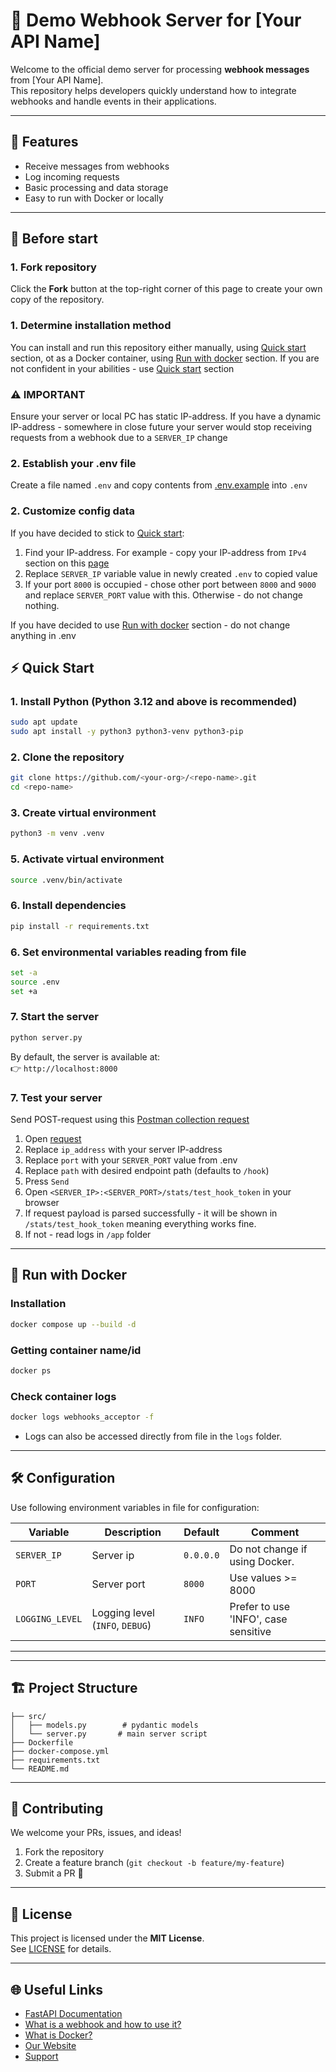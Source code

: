 # 🚀 Demo Webhook Server for [Your API Name]

Welcome to the official demo server for processing **webhook messages** from [Your API Name].  
This repository helps developers quickly understand how to integrate webhooks and handle events in their applications.

---

## 📖 Features

- Receive messages from webhooks  
- Log incoming requests  
- Basic processing and data storage  
- Easy to run with Docker or locally  

---

## 🔖 Before start

### 1. Fork repository
Click the **Fork** button at the top-right corner of this page to create your own copy of the repository.

### 1. Determine installation method
You can install and run this repository either manually, using [Quick start](#-quick-start) section, ot as a Docker container, using [Run with docker](#-run-with-docker) section.
If you are not confident in your abilities - use [Quick start](#-quick-start) section

### ⚠️ IMPORTANT
Ensure your server or local PC has static IP-address. If you have a dynamic IP-address - somewhere in close future your server would stop receiving requests from a webhook due to a `SERVER_IP` change

### 2. Establish your .env file
Create a file named `.env` and copy contents from [.env.example](.env.example) into `.env`

### 2. Customize config data
If you have decided to stick to [Quick start](#-quick-start):
1. Find your IP-address. For example - copy your IP-address from `IPv4` section on this [page](https://whatismyipaddress.com/)
2. Replace `SERVER_IP` variable value in newly created `.env` to copied value
3. If your port `8000` is occupied - chose other port between `8000` and `9000` and replace `SERVER_PORT` value with this. Otherwise - do not change nothing.

If you have decided to use [Run with docker](#-run-with-docker) section - do not change anything in .env

## ⚡ Quick Start

### 1. Install Python (Python 3.12 and above is recommended)
```bash
sudo apt update
sudo apt install -y python3 python3-venv python3-pip
```

### 2. Clone the repository
```bash
git clone https://github.com/<your-org>/<repo-name>.git
cd <repo-name>
```

### 3. Create virtual environment
```bash
python3 -m venv .venv
```

### 5. Activate virtual environment
```bash
source .venv/bin/activate
```

### 6. Install dependencies
```bash
pip install -r requirements.txt
```

### 6. Set environmental variables reading from file
```bash
set -a
source .env
set +a
```

### 7. Start the server
```bash
python server.py
```

By default, the server is available at:  
👉 `http://localhost:8000`

### 7. Test your server
Send POST-request using this [Postman collection request](https://www.postman.com/arbscanner/workspace/arbscanner-b2b-api/request/23775304-894ae89e-a7f4-42c6-a3d1-144f5eadee68?action=share&source=copy-link&creator=23775304)
1. Open [request](https://www.postman.com/arbscanner/workspace/arbscanner-b2b-api/request/23775304-894ae89e-a7f4-42c6-a3d1-144f5eadee68?action=share&source=copy-link&creator=23775304)
2. Replace `ip_address` with your server IP-address
3. Replace `port` with your `SERVER_PORT` value from .env 
4. Replace `path` with desired endpoint path (defaults to `/hook`)
5. Press `Send`
6. Open `<SERVER_IP>:<SERVER_PORT>/stats/test_hook_token` in your browser
7. If request payload is parsed successfully - it will be shown in `/stats/test_hook_token` meaning everything works fine.
8. If not - read logs in `/app` folder
---

## 🐳 Run with Docker
### Installation
```bash
docker compose up --build -d
```
### Getting container name/id
```bash
docker ps
```
### Check container logs
```bash
docker logs webhooks_acceptor -f
```
- Logs can also be accessed directly from file in the `logs` folder. 
---

## 🛠 Configuration

Use following environment variables in [](.env.example) file for configuration:

| Variable       | Description                     | Default | Comment                        |
|----------------|---------------------------------|---------|--------------------------------|
| `SERVER_IP`     | Server ip                       | `0.0.0.0` | Do not change if using Docker. |
| `PORT`         | Server port                     | `8000`  | Use values >= 8000             |
| `LOGGING_LEVEL` | Logging level (`INFO`, `DEBUG`) | `INFO`  | Prefer to use 'INFO', case sensitive |

---

---

## 🏗 Project Structure
```
├── src/
│   ├── models.py        # pydantic models
│   └── server.py       # main server script
├── Dockerfile
├── docker-compose.yml
├── requirements.txt
└── README.md
```

---

## 🤝 Contributing
We welcome your PRs, issues, and ideas!  

1. Fork the repository  
2. Create a feature branch (`git checkout -b feature/my-feature`)  
3. Submit a PR 🚀  

---

## 📜 License
This project is licensed under the **MIT License**.  
See [LICENSE](./LICENSE) for details.

---

## 🌐 Useful Links
- [FastAPI Documentation](https://fastapi.tiangolo.com/)
- [What is a webhook and how to use it?](https://www.geeksforgeeks.org/blogs/what-is-a-webhook-and-how-to-use-it/)
- [What is Docker?](https://docs.docker.com/get-started/docker-overview/)
- [Our Website](https://arbitragescanner.io/)  
- [Support](https://t.me/arbitrage_scanner_support_bot)  
